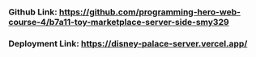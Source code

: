### Github Link: https://github.com/programming-hero-web-course-4/b7a11-toy-marketplace-server-side-smy329
### Deployment Link: https://disney-palace-server.vercel.app/

